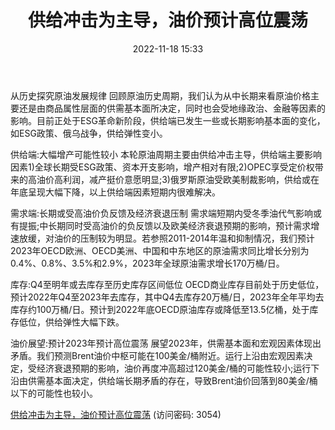 ﻿---
title: 供给冲击为主导，油价预计高位震荡
date: 2022-11-18 15:33
tags:
- 油气开采 
updated: 
---

从历史探究原油发展规律
回顾原油历史周期，我们认为从中长期来看原油价格主要还是由商品属性层面的供需基本面所决定，同时也会受地缘政治、金融等因素的影响。目前正处于ESG革命新阶段，供给端已发生一些或长期影响基本面的变化，如ESG政策、俄乌战争，供给弹性变小。

供给端:大幅增产可能性较小
本轮原油周期主要由供给冲击主导，供给端主要影响因素1)全球长期受ESG政策、资本开支影响，增产相对有限;2)OPEC享受定价权带来的高油价高利润，减产挺价意愿明显;3)俄罗斯原油受欧美制裁影响，供给或在年底呈现大幅下降，以上供给端因素短期内很难解决。
<!-- more -->
需求端:长期或受高油价负反馈及经济衰退压制
需求端短期内受冬季油代气影响或有提振;中长期同时受高油价的负反馈以及欧美经济衰退预期的影响，预计需求增速放缓，对油价的压制较为明显。若参照2011-2014年温和抑制情况，我们预计2023年OECD欧洲、OECD美洲、中国和中东地区的原油需求同比增长分别为0.4%、0.8%、3.5%和2.9%，2023年全球原油需求增长170万桶/日。

库存:Q4至明年或去库存至历史库存区间低位
OECD商业库存目前处于历史低位，预计2022年Q4至2023年去库存，其中Q4去库存20万桶/日，2023年全年平均去库存约100万桶/日。预计到2022年底OECD原油库存或降低至13.5亿桶，处于库存低位，供给弹性大幅下跌。

油价展望:预计2023年预计高位震荡
展望2023年，供需基本面和宏观因素体现出矛盾。我们预测Brent油价中枢可能在100美金/桶附近。运行上沿由宏观因素决定，受经济衰退预期的影响，油价再度冲高超过120美金/桶的可能性较小;运行下沿由供需基本面决定，供给端长期矛盾的存在，导致Brent油价回落到80美金/桶以下的可能性也较小。

[供给冲击为主导，油价预计高位震荡](https://url12.ctfile.com/f/3948612-727416028-a4aa7b?p=3054)
(访问密码: 3054)

